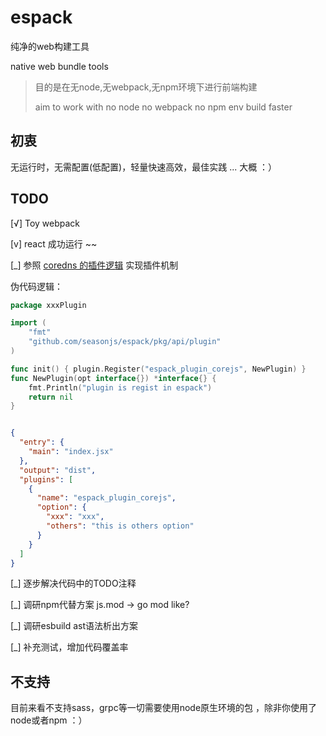 # espack

纯净的web构建工具

native web bundle tools

> 目的是在无node,无webpack,无npm环境下进行前端构建
>
> aim to work with no node no webpack no npm env build faster

## 初衷

无运行时，无需配置(低配置)，轻量快速高效，最佳实践 ... 大概 ：）

## TODO

[√] Toy webpack

[v] react 成功运行 ~~

[_] 参照 [coredns 的插件逻辑](https://coredns.io/2016/12/19/writing-plugins-for-coredns) 实现插件机制

伪代码逻辑：

```go
package xxxPlugin

import (
	"fmt"
	"github.com/seasonjs/espack/pkg/api/plugin"
)

func init() { plugin.Register("espack_plugin_corejs", NewPlugin) }
func NewPlugin(opt interface{}) *interface{} {
	fmt.Println("plugin is regist in espack")
	return nil
}

```

```json

{
  "entry": {
    "main": "index.jsx"
  },
  "output": "dist",
  "plugins": [
    {
      "name": "espack_plugin_corejs",
      "option": {
        "xxx": "xxx",
        "others": "this is others option"
      }
    }
  ]
}
```

[_] 逐步解决代码中的TODO注释

[_] 调研npm代替方案 js.mod -> go mod like?

[_] 调研esbuild ast语法析出方案

[_] 补充测试，增加代码覆盖率

## 不支持

目前来看不支持sass，grpc等一切需要使用node原生环境的包 ，除非你使用了node或者npm ：）